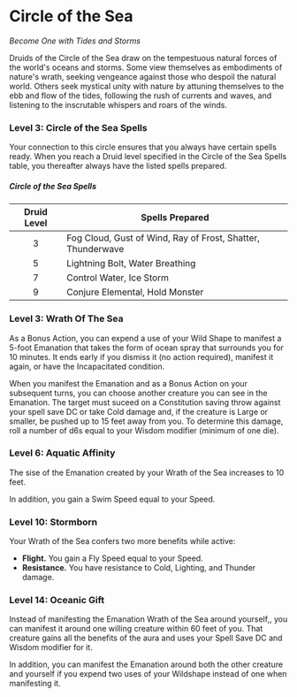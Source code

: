 # Circle of the Sea

*Become One with Tides and Storms*

Druids of the Circle of the Sea draw on the tempestuous natural forces of the world's oceans and storms. Some view themselves as embodiments of nature's wrath, seeking vengeance against those who despoil the natural world. Others seek mystical unity with nature by attuning themselves to the ebb and flow of the tides, following the rush of currents and waves, and listening to the inscrutable whispers and roars of the winds.

### Level 3: Circle of the Sea Spells

Your connection to this circle ensures that you always have certain spells ready. When you reach a Druid level specified in the Circle of the Sea Spells table, you thereafter always have the listed spells prepared.

##### Circle of the Sea Spells

| Druid Level | Spells Prepared |
|:-:|---|
| 3 | Fog Cloud, Gust of Wind, Ray of Frost, Shatter, Thunderwave |
| 5	| Lightning Bolt, Water Breathing | 
| 7	| Control Water, Ice Storm |
| 9	| Conjure Elemental, Hold Monster |

### Level 3: Wrath Of The Sea 

As a Bonus Action, you can expend a use of your Wild Shape to manifest a 5-foot Emanation that takes the form of ocean spray that surrounds you for 10 minutes. It ends early if you dismiss it (no action required), manifest it again, or have the Incapacitated condition.

When you manifest the Emanation and as a Bonus Action on your subsequent turns, you can choose another creature you can see in the Emanation. The target must suceed on a Constitution saving throw against your spell save DC or take Cold damage and, if the creature is Large or smaller, be pushed up to 15 feet away from you. To determine this damage, roll a number of d6s equal to your Wisdom modifier (minimum of one die).

### Level 6: Aquatic Affinity

The sise of the Emanation created by your Wrath of the Sea increases to 10 feet.

In addition, you gain a Swim Speed equal to your Speed.

### Level 10: Stormborn

Your Wrath of the Sea confers two more benefits while active:

- **Flight.** You gain a Fly Speed equal to your Speed.
- **Resistance.** You have resistance to Cold, Lighting, and Thunder damage.

### Level 14: Oceanic Gift

Instead of manifesting the Emanation Wrath of the Sea around yourself,, you can manifest it around one willing creature within 60 feet of you. That creature gains all the benefits of the aura and uses your Spell Save DC and Wisdom modifier for it.

In addition, you can manifest the Emanation around both the other creature and yourself if you expend two uses of your Wildshape instead of one when manifesting it.


